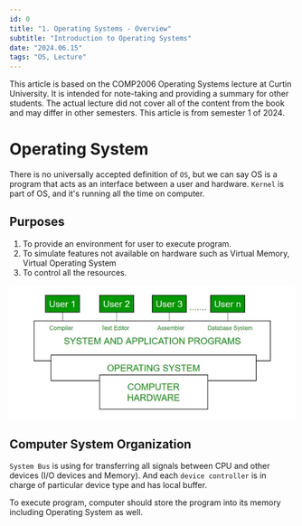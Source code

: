 ```yaml
---
id: 0
title: "1. Operating Systems - Overview"
subtitle: "Introduction to Operating Systems"
date: "2024.06.15"
tags: "OS, Lecture"
---
```


This article is based on the COMP2006 Operating Systems lecture at Curtin University. It is intended for note-taking and providing a summary for other students. The actual lecture did not cover all of the content from the book and may differ in other semesters. This article is from semester 1 of 2024.

# Operating System
There is no universally accepted definition of `OS`, but we can say OS is a program that acts as an interface between a user and hardware. `Kernel` is part of OS, and it's running all the time on computer.

## Purposes
1. To provide an environment for user to execute program.
2. To simulate features not available on hardware such as Virtual Memory, Virtual Operating System
3. To control all the resources.

![image](/images/2024-06-16-15-37-14.png)

## Computer System Organization
`System Bus` is using for transferring all signals between CPU and other devices (I/O devices and Memory). And each `device controller` is in charge of particular device type and has local buffer.

To execute program, computer should store the program into its memory including Operating System as well. 